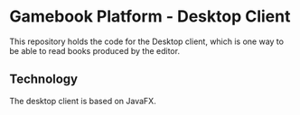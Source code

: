 # Gamebook Platform - Desktop Client

This repository holds the code for the Desktop client, which is one way to be able to read books produced by the editor.

## Technology

The desktop client is based on JavaFX.
